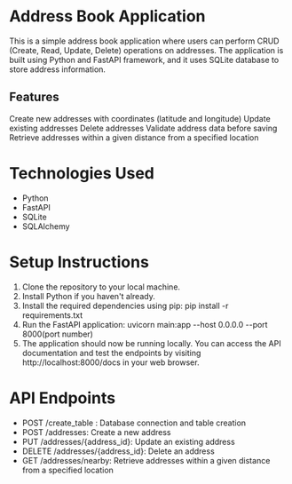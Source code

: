 # Address Book Application

This is a simple address book application where users can perform CRUD (Create, Read, Update, Delete) operations on addresses. The application is built using Python and FastAPI framework, and it uses SQLite database to store address information.

## Features
Create new addresses with coordinates (latitude and longitude)
Update existing addresses
Delete addresses
Validate address data before saving
Retrieve addresses within a given distance from a specified location

# Technologies Used
- Python
- FastAPI
- SQLite
- SQLAlchemy

# Setup Instructions
1. Clone the repository to your local machine.
2. Install Python if you haven't already.
3. Install the required dependencies using pip:
       pip install -r requirements.txt
4. Run the FastAPI application:
     uvicorn main:app --host 0.0.0.0 --port 8000(port number)
5. The application should now be running locally. You can access the API documentation and test the endpoints by visiting http://localhost:8000/docs in your web browser.

# API Endpoints
- POST /create_table :  Database connection and table creation
- POST /addresses: Create a new address
- PUT /addresses/{address_id}: Update an existing address
- DELETE /addresses/{address_id}: Delete an address
- GET /addresses/nearby: Retrieve addresses within a given distance from a specified location
